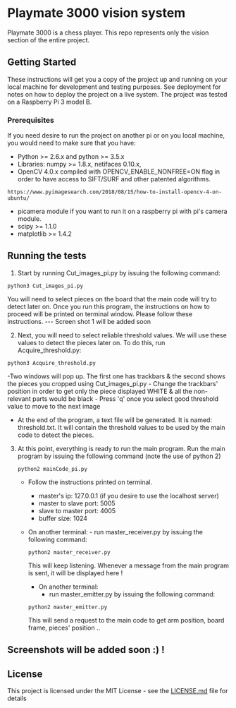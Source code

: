 # Playmate 3000 vision system

Playmate 3000 is a chess player. This repo represents only the vision section of the entire project.

## Getting Started

These instructions will get you a copy of the project up and running on your local machine for development and testing purposes. See deployment for notes on how to deploy the project on a live system.
The project was tested on a Raspberry Pi 3 model B.

### Prerequisites
If you need desire to run the project on another pi or on you local machine, you would need to make sure that you have:
- Python >= 2.6.x and python >= 3.5.x
- Libraries: numpy >= 1.8.x, netifaces 0.10.x,
- OpenCV 4.0.x compiled with OPENCV_ENABLE_NONFREE=ON flag in order to have access to SIFT/SURF and other patented algorithms.
```
https://www.pyimagesearch.com/2018/08/15/how-to-install-opencv-4-on-ubuntu/
```
- picamera module if you want to run it on a raspberry pi with pi's camera module.
- scipy >= 1.1.0
- matplotlib >= 1.4.2


## Running the tests

1) Start by running Cut_images_pi.py by issuing the following command:

```
python3 Cut_images_pi.py
```

You will need to select pieces on the board that the main code will try to detect later on.
Once you run this program, the instructions on how to proceed will be printed on terminal window. Please follow these instructions.
--- Screen shot 1 will be added soon



2) Next, you will need to select reliable threshold values. We will use these values to detect the pieces later on. To do this, run Acquire_threshold.py:

```
python3 Acquire_threshold.py
```
  -Two windows will pop up. The first one has trackbars & the second shows the pieces you cropped using Cut_images_pi.py
	- Change the trackbars' position in order to get only the piece displayed WHITE & all the non-relevant parts would be black
	- Press 'q' once you select good threshold value to move to the next image
  - At the end of the program, a text file will be generated. It is named: threshold.txt. It will contain the threshold
  values to be used by the main code to detect the pieces.

3) At this point, everything is ready to run the main program. Run the main program by issuing the following command (note the use of python 2)

	```
	python2 mainCode_pi.py
	```

	- Follow the instructions printed on terminal.
		- master's ip: 127.0.0.1 (if you desire to use the localhost server)
		- master to slave port: 5005
		- slave to master port: 4005
		- buffer size: 1024
      
      
    - On another terminal:
    	  - run master_receiver.py by issuing the following command:
        ```
        python2 master_receiver.py
        ```

		This will keep listening. Whenever a message from the main program is sent, it will be displayed here !

		- On another terminal:
			- run master_emitter.py by issuing the following command:
			
        ```
        python2 master_emitter.py
        ```
		This will send a request to the main code to get arm position, board frame, pieces' position ..

## Screenshots will be added soon :) !

## License

This project is licensed under the MIT License - see the [LICENSE.md](LICENSE.md) file for details

